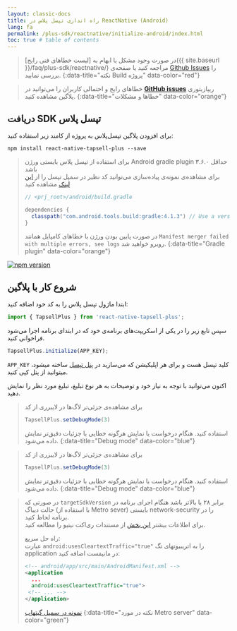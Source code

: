```yaml
---
layout: classic-docs
title: راه اندازی تپسل پلاس در ReactNative (Android)
lang: fa
permalink: /plus-sdk/reactnative/initialize-android/index.html
toc: true # table of contents
---
```


> در صورت وجود مشکل یا ابهام به [لیست خطاهای فنی رایج]({{ site.baseurl }}/faq/plus-sdk/reactnative/) مراجعه کنید یا صفحه‌ی [Github Issues](https://github.com/tapsellorg/TapsellPlusSDK-ReactNativePlugin/issues?q=is%3Aissue) را بررسی نمایید.
{:data-title="نکته Build پروژه" data-color="red"}

> خطاهای رایج و احتمالی کاربران را می‌توانید در [**GitHub issues**](https://github.com/tapsellorg/TapsellPlusSDK-ReactNativePlugin/issues?q=is%3Aissue) ریپازیتوری پلاگین مشاهده کنید.
{:data-title="خطاها و مشکلات" data-color="orange"}

## دریافت SDK تپسل پلاس
برای افزودن پلاگین تپسل‌پلاس به پروژه از کامند زیر استفاده کنید:

```console
npm install react-native-tapsell-plus --save
```

> برای استفاده از تپسل پلاس بایستی ورژن Android gradle plugin حداقل ۳.۶.۰ باشد  
> برای مشاهده‌ی نمونه‌ی پیاده‌سازی می‌توانید کد نظیر در سمپل تپسل را از [این لینک](https://github.com/tapsellorg/TapsellPlusSDK-ReactNativeSample/blob/864fa2bf05f9b6801940d570ef9388602edef1b1/android/build.gradle#L15) مشاهده کنید
> 
> ```java
> // <prj_root>/android/build.gradle
> 
> dependencies { 
>   classpath("com.android.tools.build:gradle:4.1.3") // Use a version higher than 3.5.x
> }
> ```
> در صورت پایین بودن ورژن با خطاهای کامپایل همانند `Manifest merger failed with multiple errors, see logs` روبرو خواهید شد.
{:data-title="Gradle plugin" data-color="orange"}

[![npm version](https://img.shields.io/npm/v/react-native-tapsell-plus?color=green&label=react-native-tapsell-plus&logo=react)](https://www.npmjs.com/package/react-native-tapsell-plus)


## شروع کار با پلاگین
ابتدا ماژول تپسل پلاس را به کد خود اضافه کنید:

```javascript
import { TapsellPlus } from 'react-native-tapsell-plus';
```

سپس تابع زیر را در یکی از اسکریپت‌های برنامه‌ی خود که در ابتدای برنامه اجرا می‌شود فراخوانی کنید.

```javascript
TapsellPlus.initialize(APP_KEY);
```

`APP_KEY` کلید تپسل هست و برای هر اپلیکیشن که می‌سازید در [پنل تپسل](https://dashboard.tapsell.ir/) ساخته میشود، میتوانید از پنل کپی کنید.

اکنون می‌توانید با توجه به نیاز خود و توضیحات به هر نوع تبلیغ، تبلیغ مورد نظر را نمایش دهید.

> برای مشاهده‌ی جزئی‌تر لاگ‌ها در لایبرری از کد
>
> ```js
> TapsellPlus.setDebugMode(3)
> ```
> استفاده کنید. هنگام درخواست یا نمایش هرگونه خطایی با جزئیات دقیق‌تر نمایش داده می‌شود.
{:data-title="Debug mode" data-color="blue"}

> برای مشاهده‌ی جزئی‌تر لاگ‌ها در لایبرری از کد
>
> ```js
> TapsellPlus.setDebugMode(3)
> ```
> استفاده کنید. هنگام درخواست یا نمایش هرگونه خطایی با جزئیات دقیق‌تر نمایش داده می‌شود.
{:data-title="Debug mode" data-color="blue"}

> در صورتی که `targetSdkVersion` برابر ۲۸ یا بالاتر باشد هنگام اجرای برنامه در حالت دیباگ (با استفاده از Metro sever) بایستی network-security را در برنامه لحاظ کنید.  
> برای اطلاعات بیشتر [این بخش](https://reactnative.dev/docs/network#using-fetch) از مستندات ری‌اکت نیتیو را مطالعه کنید.  
> 
> راه حل سریع:  
> عبارت `android:usesCleartextTraffic="true"` را به اتریبیوتهای تگ application در مانیفست اضافه کنید:
> 
> ```xml
> <!-- android/app/src/main/AndroidManifest.xml -->
> <application
>   ...
>   android:usesCleartextTraffic="true">
>  <!-- ... -->
> </application>
> ```
> [نمونه در سمپل گیتهاب](https://github.com/tapsellorg/TapsellPlusSDK-ReactNativeSample/blob/864fa2bf05f9b6801940d570ef9388602edef1b1/android/app/src/main/AndroidManifest.xml#L12)
{:data-title="نکته در مورد Metro server" data-color="green"}
